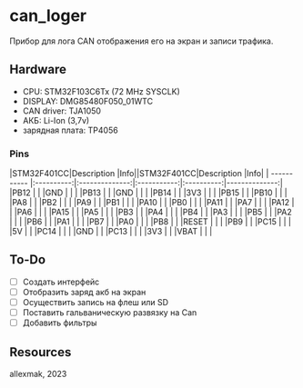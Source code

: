 # can_loger

Прибор для лога CAN отображения его на экран и записи  трафика.

## Hardware 
 * CPU: STM32F103C6Tx (72 MHz SYSCLK)
 * DISPLAY: DMG85480F050_01WTC
 * CAN driver: TJA1050
 * АКБ: Li-Ion (3,7v)
 * зарядная плата: TP4056

### Pins

|STM32F401CC|Description |Info||STM32F401CC|Description |Info|
| ----------- |:----------:|:--------------:|:-----------:|:----------:|--------------:|
|PB12         |  |       |GND          |  |  |
|PB13         |  |       |GND          |  |  |
|PB14         |  |       |3V3          |  |  |
|PB15         |  |       |PB10         |  |  |
|PA8          |  |       |PB2          |  |  |
|PA9          |  |       |PB1          |  |  |
|PA10         |  |       |PB0          |  |  |
|PA11         |  |       |PA7          |  |  |
|PA12         |  |       |PA6          |  |  |
|PA15         |  |       |PA5          |  |  |
|PB3          |  |       |PA4          |  |  |
|PB4          |  |       |PA3          |  |  |
|PB5          |  |       |PA2          |  |  |
|PB6          |  |       |PA1          |  |  |
|PB7          |  |       |PA0          |  |  |
|PB8          |  |       |RESET        |  |  |
|PB9          |  |       |PC15         |  |  |
|5V           |  |       |PC14         |  |  |
|GND          |  |       |PC13         |  |  |
|3V3          |  |       |VBAT         |  |  |

## To-Do

 - [ ] Создать интерфейс
 - [ ] Отобразить заряд акб на экран
 - [ ] Осуществить запись на флеш или SD
 - [ ] Поставить гальваническую развязку на Can
 - [ ] Добавить фильтры

## Resources

 allexmak, 2023
